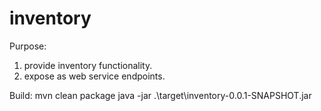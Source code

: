 # inventory

Purpose:
  1. provide inventory functionality.
  2. expose as web service endpoints.

  
  
Build:
  mvn clean package
  java -jar .\target\inventory-0.0.1-SNAPSHOT.jar